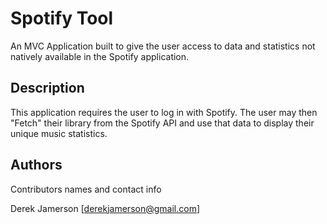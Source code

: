 # Spotify Tool

An MVC Application built to give the user access to data and statistics not natively available in the Spotify application.

## Description

This application requires the user to log in with Spotify. The user may then "Fetch" their library from the Spotify API and use that data to display their unique music statistics.

## Authors

Contributors names and contact info

Derek Jamerson
[derekjamerson@gmail.com]
